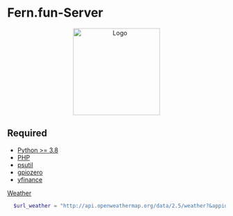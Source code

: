 # Fern.fun-Server

<p align="center">
  <img alt="Logo" height="200px" src="https://www.raspberrypi.org/app/uploads/2011/10/Raspi-PGB001.png" />
</p>

## Required
* [Python >= 3.8][link1]
* [PHP][link6]
* [psutil][link2]
* [gpiozero][link3]
* [yfinance][link4]

[Weather][link5]
```php
  $url_weather = "http://api.openweathermap.org/data/2.5/weather?&appid=appid=metric&q=".$city.",".$country_name;
```

[link1]: https://www.python.org
[link2]: https://pypi.org/project/psutil/
[link3]: https://gpiozero.readthedocs.io/en/stable/
[link4]: https://pypi.org/project/yfinance/ 
[link5]: https://openweathermap.org/current
[link6]: https://www.php.net
